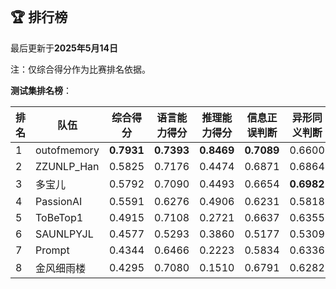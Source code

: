 
<br/>

## 🏆 排行榜

<p class="text-center">最后更新于<strong>2025年5月14日</strong></p>

<p>注：仅综合得分作为比赛排名依据。</p>

**测试集排名榜**：

| 排名 | 队伍     | 综合得分  | 语言能力得分  | 推理能力得分  | 信息正误判断 | 异形同义判断 | 参照实体判断 | 中文方位推理 | 英文方位推理 |
| ---- | -------- | ------ | ------ | ------ | ------- | ------- | ------- | ------- | ------- |
| 1    | outofmemory | **0.7931** | **0.7393** | **0.8469** | **0.7089** | 0.6600 | **0.8491** | **0.8686** | **0.8251** |
| 2    | ZZUNLP_Han | 0.5825 | 0.7176 | 0.4474 | 0.6871 | 0.6864 | 0.7794 | 0.4446 | 0.4503 |
| 3    | 多宝儿 | 0.5792 | 0.7090 | 0.4493 | 0.6654 | **0.6982** | 0.7635 | 0.4520 | 0.4466 |
| 4    | PassionAI | 0.5591 | 0.6276 | 0.4906 | 0.6231 | 0.5818 | 0.6778 | 0.4831 | 0.4980 |
| 5    | ToBeTop1 | 0.4915 | 0.7108 | 0.2721 | 0.6637 | 0.6355 | 0.8332 | 0.2957 | 0.2486 |
| 6    | SAUNLPYJL | 0.4577 | 0.5293 | 0.3860 | 0.5177 | 0.5309 | 0.5394 | 0.3734 | 0.3986 |
| 7    | Prompt | 0.4344 | 0.6466 | 0.2223 | 0.5834 | 0.6336 | 0.7226 | 0.2411 | 0.2034 |
| 8    | 金风细雨楼 | 0.4295 | 0.7080 | 0.1510 | 0.6791 | 0.6282 | 0.8168 | 0.1889 | 0.1131 |

<br/>
